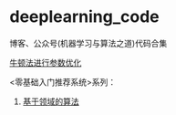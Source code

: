 # deeplearning_code
博客、公众号(机器学习与算法之道)代码合集


[牛顿法进行参数优化](https://github.com/rosefun/deeplearning_code/blob/main/newton.py)

<零基础入门推荐系统>系列：

1. [基于领域的算法](https://github.com/rosefun/deeplearning_code/blob/main/%E3%80%8A%E9%9B%B6%E5%9F%BA%E7%A1%80%E5%85%A5%E9%97%A8%E6%8E%A8%E8%8D%90%E7%B3%BB%E7%BB%9F%E3%80%8B/ml-1m-code/(1)chapter2.ipynb)
